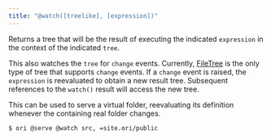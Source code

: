 ```yaml
---
title: "@watch([treelike], [expression])"
---
```


Returns a tree that will be the result of executing the indicated `expression` in the context of the indicated `tree`.

This also watches the `tree` for `change` events. Currently, [FileTree](/core/FileTree.html) is the only type of tree that supports `change` events. If a `change` event is raised, the `expression` is reevaluated to obtain a new result tree. Subsequent references to the `watch()` result will access the new tree.

This can be used to serve a virtual folder, reevaluating its definition whenever the containing real folder changes.

```console
$ ori @serve @watch src, =site.ori/public
```
